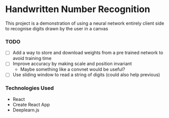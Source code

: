 # Handwritten Number Recognition

This project is a demonstration of using a neural network entirely client side to recognise digits drawn by the user in a canvas

### TODO

- [ ] Add a way to store and download weights from a pre trained network to avoid training time
- [ ] Improve accuracy by making scale and position invariant
  - Maybe something like a convnet would be useful?
- [ ] Use sliding window to read a string of digits (could also help previous)

### Technologies Used

- React
- Create React App
- Deeplearn.js